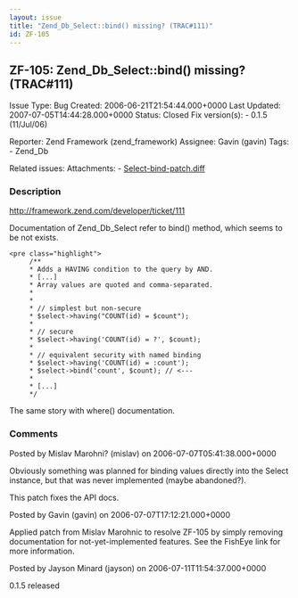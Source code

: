 ```yaml
---
layout: issue
title: "Zend_Db_Select::bind() missing? (TRAC#111)"
id: ZF-105
---
```


ZF-105: Zend\_Db\_Select::bind() missing? (TRAC#111)
----------------------------------------------------

 Issue Type: Bug Created: 2006-06-21T21:54:44.000+0000 Last Updated: 2007-07-05T14:44:28.000+0000 Status: Closed Fix version(s): - 0.1.5 (11/Jul/06)
 
 Reporter:  Zend Framework (zend\_framework)  Assignee:  Gavin (gavin)  Tags: - Zend\_Db
 
 Related issues: 
 Attachments: - [Select-bind-patch.diff](/issues/secure/attachment/10035/Select-bind-patch.diff)
 
### Description

<http://framework.zend.com/developer/ticket/111>

Documentation of Zend\_Db\_Select refer to bind() method, which seems to be not exists.

 
    <pre class="highlight">
         /**
         * Adds a HAVING condition to the query by AND.
         * [...]
         * Array values are quoted and comma-separated.
         *
         * 
         * // simplest but non-secure
         * $select->having("COUNT(id) = $count");
         *
         * // secure
         * $select->having('COUNT(id) = ?', $count);
         *
         * // equivalent security with named binding
         * $select->having('COUNT(id) = :count');
         * $select->bind('count', $count); // <---
         * 
         * [...]
         */


The same story with where() documentation.

 

 

### Comments

Posted by Mislav Marohni? (mislav) on 2006-07-07T05:41:38.000+0000

Obviously something was planned for binding values directly into the Select instance, but that was never implemented (maybe abandoned?).

This patch fixes the API docs.

 

 

Posted by Gavin (gavin) on 2006-07-07T17:12:21.000+0000

Applied patch from Mislav Marohnic to resolve ZF-105 by simply removing documentation for not-yet-implemented features. See the FishEye link for more information.

 

 

Posted by Jayson Minard (jayson) on 2006-07-11T11:54:37.000+0000

0.1.5 released

 

 
